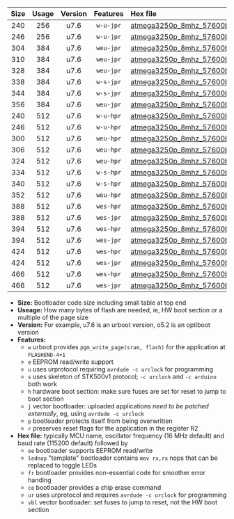 |Size|Usage|Version|Features|Hex file|
|:-:|:-:|:-:|:-:|:--|
|240|256|u7.6|`w-u-jpr`|[atmega3250p_8mhz_57600bps_ur_vbl.hex](https://raw.githubusercontent.com/stefanrueger/urboot/main//atmega3250p_8mhz_57600bps_ur_vbl.hex)|
|246|256|u7.6|`w-u-jpr`|[atmega3250p_8mhz_57600bps_lednop_ur_vbl.hex](https://raw.githubusercontent.com/stefanrueger/urboot/main//atmega3250p_8mhz_57600bps_lednop_ur_vbl.hex)|
|304|384|u7.6|`weu-jpr`|[atmega3250p_8mhz_57600bps_ee_ur_vbl.hex](https://raw.githubusercontent.com/stefanrueger/urboot/main//atmega3250p_8mhz_57600bps_ee_ur_vbl.hex)|
|310|384|u7.6|`weu-jpr`|[atmega3250p_8mhz_57600bps_ee_lednop_ur_vbl.hex](https://raw.githubusercontent.com/stefanrueger/urboot/main//atmega3250p_8mhz_57600bps_ee_lednop_ur_vbl.hex)|
|328|384|u7.6|`weu-jpr`|[atmega3250p_8mhz_57600bps_ee_lednop_fr_ur_vbl.hex](https://raw.githubusercontent.com/stefanrueger/urboot/main//atmega3250p_8mhz_57600bps_ee_lednop_fr_ur_vbl.hex)|
|338|384|u7.6|`w-s-jpr`|[atmega3250p_8mhz_57600bps_vbl.hex](https://raw.githubusercontent.com/stefanrueger/urboot/main//atmega3250p_8mhz_57600bps_vbl.hex)|
|344|384|u7.6|`w-s-jpr`|[atmega3250p_8mhz_57600bps_lednop_vbl.hex](https://raw.githubusercontent.com/stefanrueger/urboot/main//atmega3250p_8mhz_57600bps_lednop_vbl.hex)|
|356|384|u7.6|`weu-jpr`|[atmega3250p_8mhz_57600bps_ee_lednop_fr_ce_ur_vbl.hex](https://raw.githubusercontent.com/stefanrueger/urboot/main//atmega3250p_8mhz_57600bps_ee_lednop_fr_ce_ur_vbl.hex)|
|240|512|u7.6|`w-u-hpr`|[atmega3250p_8mhz_57600bps_ur.hex](https://raw.githubusercontent.com/stefanrueger/urboot/main//atmega3250p_8mhz_57600bps_ur.hex)|
|246|512|u7.6|`w-u-hpr`|[atmega3250p_8mhz_57600bps_lednop_ur.hex](https://raw.githubusercontent.com/stefanrueger/urboot/main//atmega3250p_8mhz_57600bps_lednop_ur.hex)|
|300|512|u7.6|`weu-hpr`|[atmega3250p_8mhz_57600bps_ee_ur.hex](https://raw.githubusercontent.com/stefanrueger/urboot/main//atmega3250p_8mhz_57600bps_ee_ur.hex)|
|306|512|u7.6|`weu-hpr`|[atmega3250p_8mhz_57600bps_ee_lednop_ur.hex](https://raw.githubusercontent.com/stefanrueger/urboot/main//atmega3250p_8mhz_57600bps_ee_lednop_ur.hex)|
|324|512|u7.6|`weu-hpr`|[atmega3250p_8mhz_57600bps_ee_lednop_fr_ur.hex](https://raw.githubusercontent.com/stefanrueger/urboot/main//atmega3250p_8mhz_57600bps_ee_lednop_fr_ur.hex)|
|334|512|u7.6|`w-s-hpr`|[atmega3250p_8mhz_57600bps.hex](https://raw.githubusercontent.com/stefanrueger/urboot/main//atmega3250p_8mhz_57600bps.hex)|
|340|512|u7.6|`w-s-hpr`|[atmega3250p_8mhz_57600bps_lednop.hex](https://raw.githubusercontent.com/stefanrueger/urboot/main//atmega3250p_8mhz_57600bps_lednop.hex)|
|352|512|u7.6|`weu-hpr`|[atmega3250p_8mhz_57600bps_ee_lednop_fr_ce_ur.hex](https://raw.githubusercontent.com/stefanrueger/urboot/main//atmega3250p_8mhz_57600bps_ee_lednop_fr_ce_ur.hex)|
|388|512|u7.6|`wes-hpr`|[atmega3250p_8mhz_57600bps_ee.hex](https://raw.githubusercontent.com/stefanrueger/urboot/main//atmega3250p_8mhz_57600bps_ee.hex)|
|388|512|u7.6|`wes-jpr`|[atmega3250p_8mhz_57600bps_ee_vbl.hex](https://raw.githubusercontent.com/stefanrueger/urboot/main//atmega3250p_8mhz_57600bps_ee_vbl.hex)|
|394|512|u7.6|`wes-hpr`|[atmega3250p_8mhz_57600bps_ee_lednop.hex](https://raw.githubusercontent.com/stefanrueger/urboot/main//atmega3250p_8mhz_57600bps_ee_lednop.hex)|
|394|512|u7.6|`wes-jpr`|[atmega3250p_8mhz_57600bps_ee_lednop_vbl.hex](https://raw.githubusercontent.com/stefanrueger/urboot/main//atmega3250p_8mhz_57600bps_ee_lednop_vbl.hex)|
|424|512|u7.6|`wes-hpr`|[atmega3250p_8mhz_57600bps_ee_lednop_fr.hex](https://raw.githubusercontent.com/stefanrueger/urboot/main//atmega3250p_8mhz_57600bps_ee_lednop_fr.hex)|
|424|512|u7.6|`wes-jpr`|[atmega3250p_8mhz_57600bps_ee_lednop_fr_vbl.hex](https://raw.githubusercontent.com/stefanrueger/urboot/main//atmega3250p_8mhz_57600bps_ee_lednop_fr_vbl.hex)|
|466|512|u7.6|`wes-hpr`|[atmega3250p_8mhz_57600bps_ee_lednop_fr_ce.hex](https://raw.githubusercontent.com/stefanrueger/urboot/main//atmega3250p_8mhz_57600bps_ee_lednop_fr_ce.hex)|
|466|512|u7.6|`wes-jpr`|[atmega3250p_8mhz_57600bps_ee_lednop_fr_ce_vbl.hex](https://raw.githubusercontent.com/stefanrueger/urboot/main//atmega3250p_8mhz_57600bps_ee_lednop_fr_ce_vbl.hex)|

- **Size:** Bootloader code size including small table at top end
- **Useage:** How many bytes of flash are needed, ie, HW boot section or a multiple of the page size
- **Version:** For example, u7.6 is an urboot version, o5.2 is an optiboot version
- **Features:**
  + `w` urboot provides `pgm_write_page(sram, flash)` for the application at `FLASHEND-4+1`
  + `e` EEPROM read/write support
  + `u` uses urprotocol requiring `avrdude -c urclock` for programming
  + `s` uses skeleton of STK500v1 protocol; `-c urclock` and `-c arduino` both work
  + `h` hardware boot section: make sure fuses are set for reset to jump to boot section
  + `j` vector bootloader: uploaded applications *need to be patched externally*, eg, using `avrdude -c urclock`
  + `p` bootloader protects itself from being overwritten
  + `r` preserves reset flags for the application in the register R2
- **Hex file:** typically MCU name, oscillator frequency (16 MHz default) and baud rate (115200 default) followed by
  + `ee` bootloader supports EEPROM read/write
  + `lednop` "template" bootloader contains `mov rx,rx` nops that can be replaced to toggle LEDs
  + `fr` bootloader provides non-essential code for smoother error handing
  + `ce` bootloader provides a chip erase command
  + `ur` uses urprotocol and requires `avrdude -c urclock` for programming
  + `vbl` vector bootloader: set fuses to jump to reset, not the HW boot section
